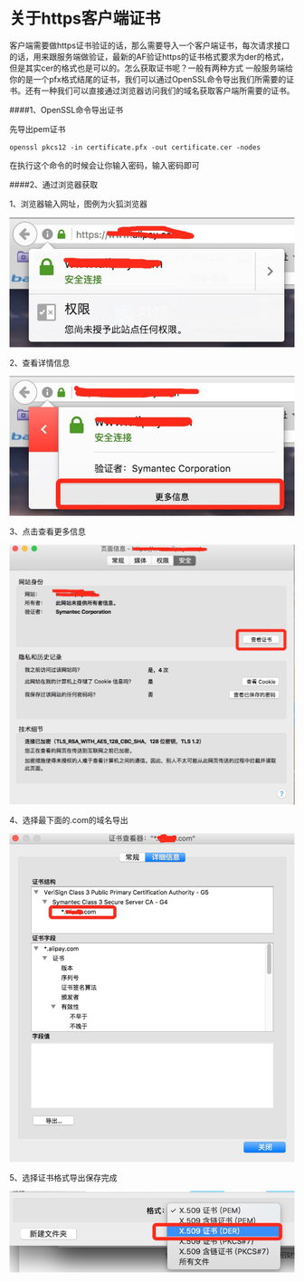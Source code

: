 # 关于https客户端证书
客户端需要做https证书验证的话，那么需要导入一个客户端证书，每次请求接口的话，用来跟服务端做验证，最新的AF验证https的证书格式要求为der的格式，但是其实cer的格式也是可以的。怎么获取证书呢？一般有两种方式 一般服务端给你的是一个pfx格式结尾的证书，我们可以通过OpenSSL命令导出我们所需要的证书。还有一种我们可以直接通过浏览器访问我们的域名获取客户端所需要的证书。

####1、OpenSSL命令导出证书

先导出pem证书

```
openssl pkcs12 -in certificate.pfx -out certificate.cer -nodes

```
在执行这个命令的时候会让你输入密码，输入密码即可


####2、通过浏览器获取

1、浏览器输入网址，图例为火狐浏览器

![1](1.png)

2、查看详情信息

![1](2.png)

3、点击查看更多信息

![1](3.png)

4、选择最下面的.com的域名导出

![1](4.png)

5、选择证书格式导出保存完成

![1](5.png)

